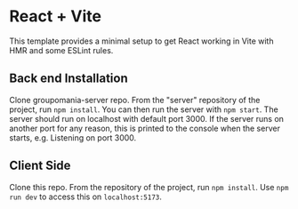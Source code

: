 # React + Vite

This template provides a minimal setup to get React working in Vite with HMR and some ESLint rules.

## Back end Installation

Clone groupomania-server repo. From the "server" repository of the project, run `npm install`. You can then run the server with `npm start`. The server should run on localhost with default port 3000. If the server runs on another port for any reason, this is printed to the console when the server starts, e.g. Listening on port 3000.

## Client Side

Clone this repo. From the repository of the project, run `npm install`. Use `npm run dev` to access this on `localhost:5173`.
